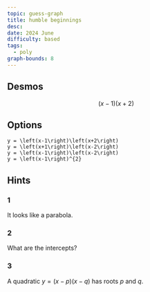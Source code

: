```yaml
---
topic: guess-graph
title: humble beginnings
desc: 
date: 2024 June
difficulty: based
tags:
  - poly
graph-bounds: 8
---
```



## Desmos
```math
\left(x-1\right)\left(x+2\right)
```


## Options
```desmos
y = \left(x-1\right)\left(x+2\right)
y = \left(x+1\right)\left(x-2\right)
y = \left(x-1\right)\left(x-2\right)
y = \left(x-1\right)^{2}
```


## Hints

### 1
It looks like a parabola.

### 2
What are the intercepts?

### 3
A quadratic $y = (x-p)(x-q)$ has roots $p$ and $q$.
